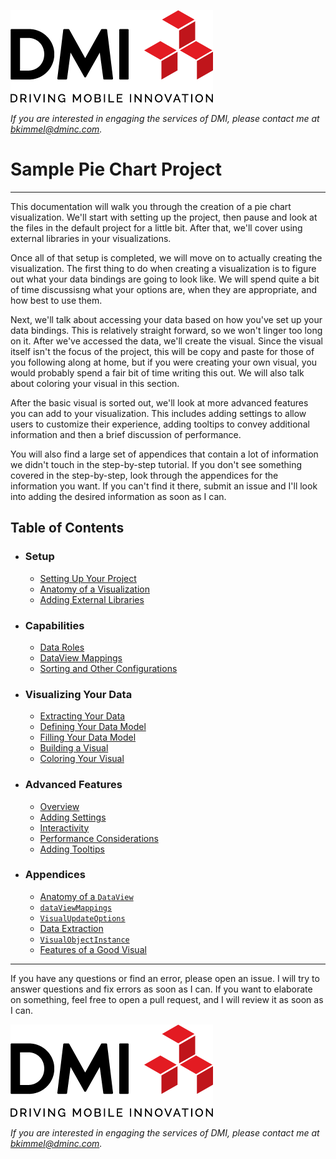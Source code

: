 [![DMI Logo](img/DMI_Logo.png)](https://dminc.com/)

_If you are interested in engaging the services of DMI, please contact me at [bkimmel@dminc.com](mailto:bkimmel@dminc.com)._

#  Sample Pie Chart Project
---
This documentation will walk you through the creation of a pie chart visualization. We'll start with setting up the project, then pause and look at the files in the default project for a little bit. After that, we'll cover using external libraries in your visualizations.

Once all of that setup is completed, we will move on to actually creating the visualization. The first thing to do when creating a visualization is to figure out what your data bindings are going to look like. We will spend quite a bit of time discussisng what your options are, when they are appropriate, and how best to use them.

Next, we'll talk about accessing your data based on how you've set up your data bindings. This is relatively straight forward, so we won't linger too long on it. After we've accessed the data, we'll create the visual. Since the visual itself isn't the focus of the project, this will be copy and paste for those of you following along at home, but if you were creating your own visual, you would probably spend a fair bit of time writing this out. We will also talk about coloring your visual in this section.

After the basic visual is sorted out, we'll look at more advanced features you can add to your visualization. This includes adding settings to allow users to customize their experience, adding tooltips to convey additional information and then a brief discussion of performance.

You will also find a large set of appendices that contain a lot of information we didn't touch in the step-by-step tutorial. If you don't see something covered in the step-by-step, look through the appendices for the information you want. If you can't find it there, submit an issue and I'll look into adding the desired information as soon as I can.

## Table of Contents
*   ### Setup
    *   [Setting Up Your Project](setup/1-SettingUpYourProject.md)
    *   [Anatomy of a Visualization](setup/2-VisualizationBreakdown.md)
    *   [Adding External Libraries](setup/3-AddingExternalLibraries.md)
*   ### Capabilities
    *   [Data Roles](capabilities/1-DefiningDataRoles.md)
    *   [DataView Mappings](capabilities/2-AddingDataViewMappings.md)
    *   [Sorting and Other Configurations](capabilities/3-AdditionalCapabilitiesSettings.md)
*   ### Visualizing Your Data
    *   [Extracting Your Data](visualizing/1-ExtractingYourData.md)
    *   [Defining Your Data Model](visualizing/2-DefiningYourDataModel.md)
    *   [Filling Your Data Model](visualizing/3-FillingYourDataModel.md)
    *   [Building a Visual](visualizing/4-BuildingYourVisual.md)
    *   [Coloring Your Visual](visualizing/5-ColoringYourVisual.md)
*   ### Advanced Features
    *   [Overview](advanced/1-AdvancedTopics.md)
    *   [Adding Settings](advanced/SettingsDefinitions.md)
    *   [Interactivity](advanced/Interactivity.md)
    *   [Performance Considerations](advanced/PerformanceConsiderations.md)
    *   [Adding Tooltips](advanced/Tooltips.md)
*   ### Appendices
    *   [Anatomy of a `DataView`](appendices/AnatomyOfADataView.md)
    *   [`dataViewMappings`](appendices/dataViewMappings.md)
    *   [`VisualUpdateOptions`](appendices/VisualUpdateOptions.md)
    *   [Data Extraction](appendices/DataExtraction.md)
    *   [`VisualObjectInstance`](appendices/VisualObjectInstance.md)
    *   [Features of a Good Visual](appendices/VisualFeatureList.md)

---
If you have any questions or find an error, please open an issue. I will try to answer questions and fix errors as soon as I can. If you want to elaborate on something, feel free to open a pull request, and I will review it as soon as I can.

[![DMI Logo](img/DMI_Logo.png)](https://dminc.com/)

_If you are interested in engaging the services of DMI, please contact me at [bkimmel@dminc.com](mailto:bkimmel@dminc.com)._
